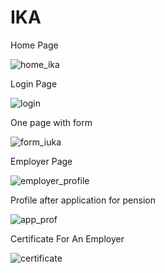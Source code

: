 ﻿# IKA

Home Page

![home_ika](https://user-images.githubusercontent.com/26627942/36316234-7165e540-1342-11e8-9d0f-8f00f7e21227.png)

Login Page

![login](https://user-images.githubusercontent.com/26627942/36316317-af0aada4-1342-11e8-99cf-078a65d59923.png)

One page with form

![form_iuka](https://user-images.githubusercontent.com/26627942/36316360-c59869d0-1342-11e8-9eb9-7c81658df625.png)

Employer Page

![employer_profile](https://user-images.githubusercontent.com/26627942/36316377-d14fba12-1342-11e8-8473-20b6986054b8.png)

Profile after application for pension

![app_prof](https://user-images.githubusercontent.com/26627942/36316392-db94fc76-1342-11e8-83b9-4a21ebd748c6.png)

Certificate For An Employer

![certificate](https://user-images.githubusercontent.com/26627942/36316394-dd4a91b6-1342-11e8-9f3f-d10daf8c39ab.png)

